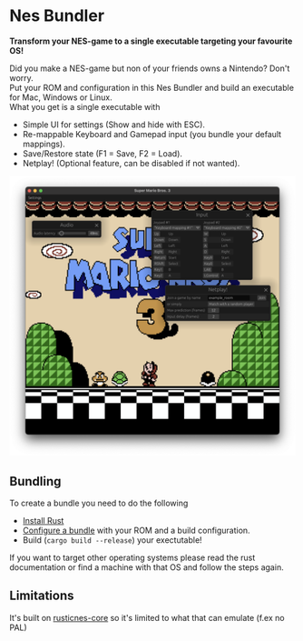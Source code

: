 # Nes Bundler

**Transform your NES-game to a single executable targeting your favourite OS!**

Did you make a NES-game but non of your friends owns a Nintendo? Don't worry.  
Put your ROM and configuration in this Nes Bundler and build an executable for Mac, Windows or Linux.  
What you get is a single executable with
* Simple UI for settings (Show and hide with ESC).
* Re-mappable Keyboard and Gamepad input (you bundle your default mappings).
* Save/Restore state (F1 = Save, F2 = Load).
* Netplay! (Optional feature, can be disabled if not wanted).

<p align="center">
  <img src="https://github.com/tedsteen/nes-bundler/blob/master/screenshot.png?raw=true" alt="Super Mario!"/>
</p>

## Bundling

To create a bundle you need to do the following
* [Install Rust](https://www.rust-lang.org/tools/install)
* [Configure a bundle](assets/README.md) with your ROM and a build configuration.
* Build (`cargo build --release`) your exectutable!

If you want to target other operating systems please read the rust documentation or find a machine with that OS and follow the steps again.

## Limitations

It's built on [rusticnes-core](https://github.com/zeta0134/rusticnes-core) so it's limited to what that can emulate (f.ex no PAL)
